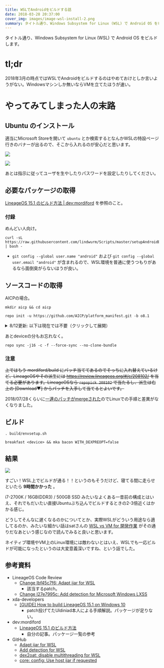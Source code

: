 ```yaml
---
title: WSLでAndroidをビルドする話
date: 2018-03-28 20:37:00
cover_img: images/image-wsl-install-2.png
summary: タイトル通り、Windows Subsystem for Linux (WSL) で Android OS をビルドします。
---
```


タイトル通り、Windows Subsystem for Linux (WSL) で Android OS をビルドします。

<!-- more -->

# tl;dr

2018年3月の時点ではWSLでAndroidをビルドするのはやめておけとしか言いようがない。Windowsマシンしか無いならVMを立てたほうが速い。

# やってみてしまった人の末路

## Ubuntu のインストール

適当にMicrosoft Storeを開いて `ubuntu` とか検索するとなんかWSLの特設ページ行きのバナーが出るので、そこから入れるのが安心だと思います。

![](/images/image-wsl-install-1.png)

![](/images/image-wsl-install-2.png)

あとは指示に従ってユーザを生やしたりパスワードを設定したりしてください。

## 必要なパッケージの取得

[LineageOS 15.1 のビルド方法 | dev:mordiford](https://dev.maud.io/entry/2018/03/19/howto-build-lineageos-15-1/) を参照のこと。

### 付録

めんどい人向け。

```
curl -sL https://raw.githubusercontent.com/lindwurm/Scripts/master/setupAndroidBuildEnv.sh | bash -
```

- `git config --global user.name "android"` および `git config --global user.email "android"` が含まれるので、WSL環境を普通に使うつもりがあるなら面倒臭がらないほうが良い。

## ソースコードの取得

AICPの場合。

```
mkdir aicp && cd aicp
```

```
repo init -u https://github.com/AICP/platform_manifest.git -b o8.1
```

<details><summary> 8/12更新: 以下は現在では不要（クリックして展開）</summary>

```
mkdir -p .repo/local_manifests && nano .repo/local_manifests/wsl.xml
```

```xml
<?xml version="1.0" encoding="UTF-8"?>
<manifest>
  <!-- for wsl -->
  <remove-project name="platform/prebuilts/misc" />
  <project name="Uldiniad/android_prebuilts_misc" path="prebuilts/misc" />

  <remove-project name="LineageOS/android_prebuilts_build-tools" />
  <project name="Uldiniad/android_prebuilts_build-tools" path="prebuilts/build-tools" />

  <remove-project name="AICP/build" />
  <project path="build/make" name="mordiford/build" groups="pdk" remote="github" revision="o8.1_wsl" >
    <copyfile src="core/root.mk" dest="Makefile" />
    <linkfile src="CleanSpec.mk" dest="build/CleanSpec.mk" />
    <linkfile src="buildspec.mk.default" dest="build/buildspec.mk.default" />
    <linkfile src="core" dest="build/core" />
    <linkfile src="envsetup.sh" dest="build/envsetup.sh" />
    <linkfile src="target" dest="build/target" />
    <linkfile src="tools" dest="build/tools" />
  </project>

</manifest>
```

</details>

あとdeviceの分もお忘れなく。

```
repo sync -j16 -c -f --force-sync --no-clone-bundle
```

### 注意

~~上ではもう mordiford/build にパッチ当ててあるのでそっちに入れ替えているけど、LineageOSやその派生には https://review.lineageos.org/#/c/208102/ を当てる必要があります。LineageOSなら `repopick 208102` で当たるし、派生は右上の [Download▼] からパッチを入手して当てるとよいです。~~

2018/07/28くらいに[一連のパッチがmergeされた](https://github.com/LineageOS/android_build/commits/a82a188b512ff34ae8f7e128d804ccaa56bb8902)のでLinuxでの手順と差異がなくなりました。

## ビルド

```
. build/envsetup.sh
```

```
breakfast <device> && mka bacon WITH_DEXPREOPT=false
```

## 結果

![](/images/image-complete-build-on-wsl.png)

すごい！WSL上でビルドが通る！！というのもそうだけど、寝てる間に走らせといたら **9時間かかった** 。

i7-2700K / 16GB(DDR3) / 500GB SSD みたいなよくある一昔前の構成とはいえ、それでもだいたい直接Ubuntuぶち込んでビルドするときの2-3倍近くはかかる感じ。

どうしてそんなに遅くなるのかについてとか、実際WSLがどういう用途なら適してるのか、みたいな細かい話はsatさんの [WSL vs VM for 開発作業](https://satoru-takeuchi.hatenablog.com/entry/2020/03/26/011540) がその通りだなあという感じなので読んでみると良いと思います。

ネイティブ環境やVM上のLinux環境には敵わないとはいえ、WSLでも一応ビルドが可能になったというのは大変意義深いですね、という話でした。

## 参考資料

- LineageOS Code Review
    - [Change Ibf45c7f6: Adapt ijar for WSL](https://review.lineageos.org/#/c/208102/)
        - 該当するpatch。
    - [Change I27e7995c: Add detection for Microsoft Windows LXSS](https://review.lineageos.org/#/c/208384/)
- xda-developers
    - [[GUIDE] How to build LineageOS 15.1 on Windows 10](https://forum.xda-developers.com/android/software-hacking/guide-how-to-build-lineageos-15-1-t3750175)
        - patch投げてたUldiniad本人による手順解説。パッケージが足りない。
- dev:mordiford
    - [LineageOS 15.1 のビルド方法](https://dev.maud.io/entry/2018/03/19/howto-build-lineageos-15-1/)
        - 自分の記事。パッケージ一覧の参考
- GitHub
    - [Adapt ijar for WSL](https://github.com/LineageOS/android_build/commit/14925d0308495cc0877f52cbdbce3d2f320eaea1)
    - [Add detection for WSL](https://github.com/LineageOS/android_build/commit/ecf613729a0b5f9899182b19fe614abe38f7d18e)
    - [dex2oat: disable multithreading for WSL](https://github.com/LineageOS/android_build/commit/17bc5883d52f25416cc2a9ebcd276c1f3e8f37da)
    - [core: config: Use host ijar if requested](https://github.com/LineageOS/android_build/commit/a82a188b512ff34ae8f7e128d804ccaa56bb8902)
